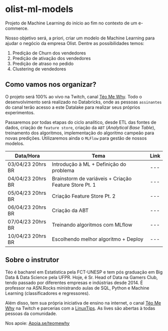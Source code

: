 # olist-ml-models
Projeto de Machine Learning do início ao fim no contexto de um e-commerce.

Nosso objetivo será, a priori, criar um modelo de Machine Learning para ajudar o negócio da empresa Olist. Dentre as possibilidades temos:

1. Predição de Churn dos vendedores
2. Predição de ativação dos vendedores
3. Predição de atraso no pedido
4. Clustering de vendedores

## Como vamos nos organizar?

O projeto será 100% ao vivo na Twitch, canal [Téo Me Why](https://www.twitch.tv/teomewhy). Todo o desenvolvimento será realizado no Databricks, onde as pessoas `assinantes` do canal terão acesso a este Datalake para realizar seus próprios experimentos.

Passaremos por todas etapas do ciclo analítico, desde ETL das fontes de dados, criação de `feature store`, criação da `ABT` (_Analytical Base Table_), treinamento dos algoritmos, implementação do algoritmo campeão para novas predições. Utilizaremos ainda o `MLFlow` para gestão de nossos modelos.

| Data/Hora | Tema | Link |
| --- | --- | --- |
| 03/04/23 20hrs BR | Introdução à ML + Definição do problema | --- |
| 04/04/23 20hrs BR | Brainstorm de variáveis + Criação Feature Store Pt. 1 | --- |
| 05/04/23 20hrs BR | Criação Feature Store Pt. 2 | --- |
| 06/04/23 20hrs BR | Criação da ABT | --- |
| 07/04/23 20hrs BR | Treinando algoritmos com MLflow | --- |
| 10/04/23 20hrs BR | Escolhendo melhor algoritmo + Deploy | --- |

## Sobre o instrutor

Téo é bacharel em Estatística pela FCT-UNESP e tem pós graduação em Big Data & Data Science pela UFPR. Hoje, é Sr. Head of Data na Gamers Club, tendo passado por diferentes empresas e indústrias desde 2014. É professor na ASN.Rocks ministrando aulas de SQL, Python e Machine Learning (classificadores e regressores).

Além disso, tem sua própria iniciativa de ensino na internet, o canal [Téo Me Why](https://www.twitch.tv/teomewhy/) na Twitch e parcerias com a [LinuxTips](https://www.linuxtips.io/). As lives são abertas à todas pessoas da comunidade.

Nos apoie: [Apoia.se/teomewhy](http://apoia.se/teomewhy)
